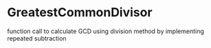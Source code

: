 # GreatestCommonDivisor
function call to calculate GCD using division method by implementing repeated subtraction
